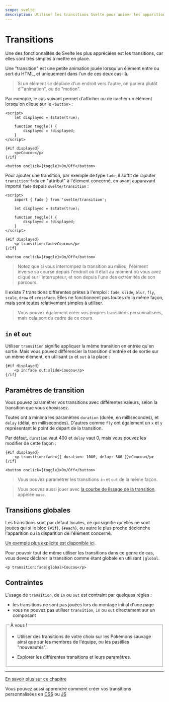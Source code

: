 ```yaml
---
scope: svelte
description: Utiliser les transitions Svelte pour animer les apparitions ou disparations d'éléments
---
```


# Transitions

Une des fonctionnalités de Svelte les plus appréciées est les transitions, car elles sont très
simples à mettre en place.

Une "transition" est une petite animation jouée lorsqu'un élément entre ou sort du HTML, et
uniquement dans l'un de ces deux cas-là.

> Si un élément se déplace d'un endroit vers l'autre, on parlera plutôt d'"animation", ou de
> "motion".

Par exemple, le cas suivant permet d'afficher ou de cacher un élément lorsqu'on clique sur le
`<button>` :

```svelte
<script>
	let displayed = $state(true);

	function toggle() {
		displayed = !displayed;
	}
</script>

{#if displayed}
	<p>Coucou</p>
{/if}

<button onclick={toggle}>On/Off</button>
```

Pour ajouter une transition, par exemple de type `fade`, il suffit de rajouter `transition:fade` en
"attribut" à l'élément concerné, en ayant auparavant importé `fade` depuis `svelte/transition` :

```svelte
<script>
	import { fade } from 'svelte/transition';

	let displayed = $state(true);

	function toggle() {
		displayed = !displayed;
	}
</script>

{#if displayed}
	<p transition:fade>Coucou</p>
{/if}

<button onclick={toggle}>On/Off</button>
```

> Notez que si vous interrompez la transition au milieu, l'élément inverse sa course depuis
> l'endroit où il était au moment où vous avez cliqué sur l'interrupteur, et non depuis l'une des
> extrémités de son parcours.

Il existe 7 transitions différentes prêtes à l'emploi : `fade`, `slide`, `blur`, `fly`, `scale`,
`draw` et `crossfade`. Elles ne fonctionnent pas toutes de la même façon, mais sont toutes
relativement simples à utiliser.

> Vous pouvez également créer vos propres transitions personnalisées, mais cela sort du cadre de ce
> cours.

## `in` et `out`

Utiliser `transition` signifie appliquer la même transition en entrée qu'en sortie. Mais vous pouvez
différencier la transition d'entrée et de sortie sur un même élément, en utilisant `in` et `out` à
la place :

```svelte
{#if displayed}
	<p in:fade out:slide>Coucou</p>
{/if}
```

## Paramètres de transition

Vous pouvez paramétrer vos transitions avec différentes valeurs, selon la transition que vous
choisissez.

Toutes ont a minima les paramètres `duration` (durée, en millisecondes), et `delay` (délai, en
millisecondes). D'autres comme `fly` ont également un `x` et `y` représentant le point de départ de
la transition.

Par défaut, `duration` vaut 400 et `delay` vaut 0, mais vous pouvez les modifier de cette façon :

```svelte
{#if displayed}
	<p transition:fade={{ duration: 1000, delay: 500 }}>Coucou</p>
{/if}

<button onclick={toggle}>On/Off</button>
```

> Vous pouvez paramètrer les transitions `in` et `out` de la même façon.

> Vous pouvez aussi jouer avec [la courbe de lissage de la
> transition](https://svelte.dev/docs/svelte-easing), appelée `ease`.

## Transitions globales

Les transitions sont par défaut locales, ce qui signifie qu'elles ne sont jouées qui si le bloc
`{#if}`, `{#each}`, ou autre le plus proche déclenche l'apparition ou la disparition de l'élément
concerné.

[Un exemple plus explicite est disponible
ici](https://learn.svelte.dev/tutorial/global-transitions).

Pour pouvoir tout de même utiliser les transitions dans ce genre de cas, vous devez déclarer la
transition comme étant globale en utilisant `|global`.

```svelte
<p transition:fade|global>Coucou</p>
```

## Contraintes

L'usage de `transition`, de `in` ou `out` est contraint par quelques règles :

- les transitions ne sont pas jouées lors du montage initial d'une page
- vous ne pouvez pas utiliser `transition`, `in` ou `out` directement sur un composant

<fieldset class='task'>
<legend>À vous !</legend>

- Utiliser des transitions de votre choix sur les Pokémons sauvage ainsi que sur les membres de
  l'équipe, ou les pastilles "nouveautés".

- Explorer les différentes transitions et leurs paramètres.

</fieldset>

---

[En savoir plus sur ce chapitre](https://svelte.dev/docs/svelte-transition)

Vous pouvez aussi apprendre comment créer vos transitions personnalisées en
[CSS](https://learn.svelte.dev/tutorial/custom-css-transitions) ou
[JS](https://learn.svelte.dev/tutorial/custom-js-transitions)
